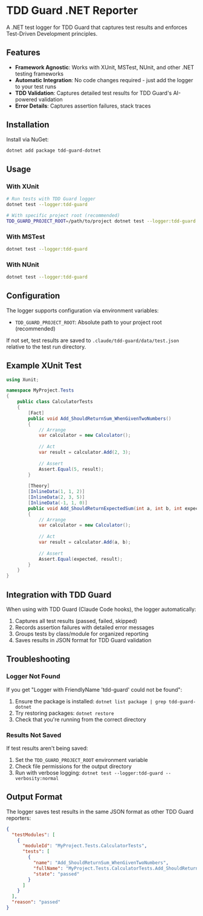 # TDD Guard .NET Reporter

A .NET test logger for TDD Guard that captures test results and enforces Test-Driven Development principles.

## Features

- **Framework Agnostic**: Works with XUnit, MSTest, NUnit, and other .NET testing frameworks
- **Automatic Integration**: No code changes required - just add the logger to your test runs
- **TDD Validation**: Captures detailed test results for TDD Guard's AI-powered validation
- **Error Details**: Captures assertion failures, stack traces

## Installation

Install via NuGet:

```bash
dotnet add package tdd-guard-dotnet
```

## Usage

### With XUnit

```bash
# Run tests with TDD Guard logger
dotnet test --logger:tdd-guard

# With specific project root (recommended)
TDD_GUARD_PROJECT_ROOT=/path/to/project dotnet test --logger:tdd-guard
```

### With MSTest

```bash
dotnet test --logger:tdd-guard
```

### With NUnit

```bash
dotnet test --logger:tdd-guard
```

## Configuration

The logger supports configuration via environment variables:

- `TDD_GUARD_PROJECT_ROOT`: Absolute path to your project root (recommended)

If not set, test results are saved to `.claude/tdd-guard/data/test.json` relative to the test run directory.

## Example XUnit Test

```csharp
using Xunit;

namespace MyProject.Tests
{
    public class CalculatorTests
    {
        [Fact]
        public void Add_ShouldReturnSum_WhenGivenTwoNumbers()
        {
            // Arrange
            var calculator = new Calculator();
            
            // Act
            var result = calculator.Add(2, 3);
            
            // Assert
            Assert.Equal(5, result);
        }
        
        [Theory]
        [InlineData(1, 1, 2)]
        [InlineData(2, 3, 5)]
        [InlineData(-1, 1, 0)]
        public void Add_ShouldReturnExpectedSum(int a, int b, int expected)
        {
            // Arrange
            var calculator = new Calculator();
            
            // Act
            var result = calculator.Add(a, b);
            
            // Assert
            Assert.Equal(expected, result);
        }
    }
}
```

## Integration with TDD Guard

When using with TDD Guard (Claude Code hooks), the logger automatically:

1. Captures all test results (passed, failed, skipped)
2. Records assertion failures with detailed error messages
3. Groups tests by class/module for organized reporting
4. Saves results in JSON format for TDD Guard validation

## Troubleshooting

### Logger Not Found

If you get "Logger with FriendlyName 'tdd-guard' could not be found":

1. Ensure the package is installed: `dotnet list package | grep tdd-guard-dotnet`
2. Try restoring packages: `dotnet restore`
3. Check that you're running from the correct directory

### Results Not Saved

If test results aren't being saved:

1. Set the `TDD_GUARD_PROJECT_ROOT` environment variable
2. Check file permissions for the output directory
3. Run with verbose logging: `dotnet test --logger:tdd-guard --verbosity:normal`

## Output Format

The logger saves test results in the same JSON format as other TDD Guard reporters:

```json
{
  "testModules": [
    {
      "moduleId": "MyProject.Tests.CalculatorTests",
      "tests": [
        {
          "name": "Add_ShouldReturnSum_WhenGivenTwoNumbers",
          "fullName": "MyProject.Tests.CalculatorTests.Add_ShouldReturnSum_WhenGivenTwoNumbers",
          "state": "passed"
        }
      ]
    }
  ],
  "reason": "passed"
}
```